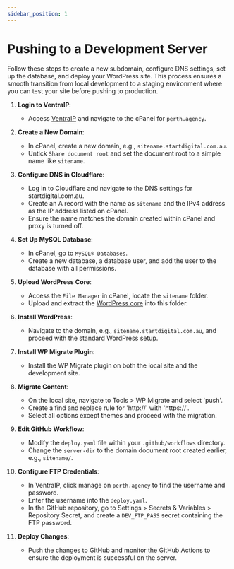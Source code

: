 ```yaml
---
sidebar_position: 1
---
```


# Pushing to a Development Server

 Follow these steps to create a new subdomain, configure DNS settings, set up the database, and deploy your WordPress site. This process ensures a smooth transition from local development to a staging environment where you can test your site before pushing to production.


1. **Login to VentraIP**: 
   - Access [VentraIP](https://ventraip.com.au/) and navigate to the cPanel for `perth.agency`.

2. **Create a New Domain**: 
   - In cPanel, create a new domain, e.g., `sitename.startdigital.com.au`.
   - Untick `Share document root` and set the document root to a simple name like `sitename`.

3. **Configure DNS in Cloudflare**: 
   - Log in to Cloudflare and navigate to the DNS settings for startdigital.com.au.
   - Create an A record with the name as `sitename` and the IPv4 address as the IP address listed on cPanel.
   - Ensure the name matches the domain created within cPanel and proxy is turned off.

4. **Set Up MySQL Database**: 
   - In cPanel, go to `MySQL® Databases`.
   - Create a new database, a database user, and add the user to the database with all permissions.

5. **Upload WordPress Core**: 
   - Access the `File Manager` in cPanel, locate the `sitename` folder.
   - Upload and extract the [WordPress core](https://wordpress.org/download/) into this folder.

6. **Install WordPress**: 
   - Navigate to the domain, e.g., `sitename.startdigital.com.au`, and proceed with the standard WordPress setup.

7. **Install WP Migrate Plugin**: 
   - Install the WP Migrate plugin on both the local site and the development site.

8. **Migrate Content**: 
   - On the local site, navigate to Tools > WP Migrate and select 'push'.
   - Create a find and replace rule for 'http://' with 'https://'.
   - Select all options except themes and proceed with the migration.

9. **Edit GitHub Workflow**: 
   - Modify the `deploy.yaml` file within your `.github/workflows` directory.
   - Change the `server-dir` to the domain document root created earlier, e.g., `sitename/`.

10. **Configure FTP Credentials**: 
    - In VentraIP, click manage on `perth.agency` to find the username and password.
    - Enter the username into the `deploy.yaml`.
    - In the GitHub repository, go to Settings > Secrets & Variables > Repository Secret, and create a `DEV_FTP_PASS` secret containing the FTP password.

11. **Deploy Changes**: 
    - Push the changes to GitHub and monitor the GitHub Actions to ensure the deployment is successful on the server.